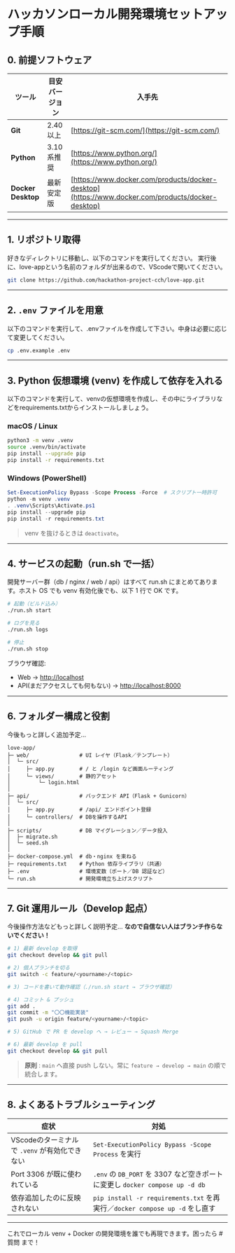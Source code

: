 # ハッカソンローカル開発環境セットアップ手順


## 0. 前提ソフトウェア

| ツール                | 目安バージョン  | 入手先                                                                                              |
| ------------------ | -------- | ------------------------------------------------------------------------------------------------ |
| **Git**            | 2.40 以上  | [https://git-scm.com/](https://git-scm.com/)                                                     |
| **Python**         | 3.10 系推奨 | [https://www.python.org/](https://www.python.org/)                                               |
| **Docker Desktop** | 最新安定版    | [https://www.docker.com/products/docker-desktop](https://www.docker.com/products/docker-desktop) |

---

## 1. リポジトリ取得
好きなディレクトリに移動し、以下のコマンドを実行してください。
実行後に、love-appという名前のフォルダが出来るので、VScodeで開いてください。

```bash
git clone https://github.com/hackathon-project-cch/love-app.git
```
---

## 2. `.env` ファイルを用意
以下のコマンドを実行して、.envファイルを作成して下さい。中身は必要に応じて変更してください。
```bash
cp .env.example .env
```

---

## 3. Python 仮想環境 (venv) を作成して依存を入れる
以下のコマンドを実行して、venvの仮想環境を作成し、その中にライブラリなどをrequirements.txtからインストールしましょう。
### macOS / Linux

```bash
python3 -m venv .venv
source .venv/bin/activate
pip install --upgrade pip
pip install -r requirements.txt
```

### Windows (PowerShell)

```powershell
Set-ExecutionPolicy Bypass -Scope Process -Force  # スクリプト一時許可
python -m venv .venv
. .venv\Scripts\Activate.ps1
pip install --upgrade pip
pip install -r requirements.txt
```

> venv を抜けるときは `deactivate`。
---

## 4. サービスの起動（run.sh で一括）

開発サーバー群（db / nginx / web / api）はすべて run.sh にまとめてあります。ホスト OS でも venv 有効化後でも、以下 1 行で OK です。

```bash
# 起動（ビルド込み）
./run.sh start

# ログを見る
./run.sh logs

# 停止
./run.sh stop
```

ブラウザ確認:

* Web → [http://localhost](http://localhost)
* API(まだアクセスしても何もない) → [http://localhost:8000](http://localhost:8000)


---

## 6. フォルダー構成と役割
今後もっと詳しく追加予定…

```
love-app/
├─ web/                # UI レイヤ（Flask／テンプレート）
│  └─ src/
│     ├─ app.py        # / と /login など画面ルーティング
│     └─ views/        # 静的アセット
│         └─ login.html
│
├─ api/                # バックエンド API（Flask + Gunicorn）
│  └─ src/
│     ├─ app.py        # /api/ エンドポイント登録
│     └─ controllers/  # DBを操作するAPI
│
├─ scripts/            # DB マイグレーション／データ投入
│  ├─ migrate.sh
│  └─ seed.sh
│
├─ docker-compose.yml  # db・nginx を束ねる
├─ requirements.txt    # Python 依存ライブラリ（共通）
├─ .env                # 環境変数（ポート／DB 認証など）
└─ run.sh              # 開発環境立ち上げスクリプト
```

---

## 7. Git 運用ルール（Develop 起点）
今後操作方法などもっと詳しく説明予定…
**なので自信ない人はブランチ作らないでください！**

```bash
# 1) 最新 develop を取得
git checkout develop && git pull

# 2) 個人ブランチを切る
git switch -c feature/<yourname>/<topic>

# 3) コードを書いて動作確認（./run.sh start → ブラウザ確認）

# 4) コミット & プッシュ
git add .
git commit -m "〇〇機能実装"
git push -u origin feature/<yourname>/<topic>

# 5) GitHub で PR を develop へ → レビュー → Squash Merge

# 6) 最新 develop を pull
git checkout develop && git pull
```

> **原則** : `main` へ直接 push しない。常に `feature → develop → main` の順で統合します。

---

## 8. よくあるトラブルシューティング

| 症状                            | 対処                                                                 |
| ----------------------------- | ------------------------------------------------------------------ |
| VScodeのターミナル で `.venv` が有効化できない | `Set-ExecutionPolicy Bypass -Scope Process` を実行                    |
| Port 3306 が既に使われている           | `.env` の `DB_PORT` を 3307 など空きポートに変更し `docker compose up -d db`    |
| 依存追加したのに反映されない                | `pip install -r requirements.txt` を再実行／`docker compose up -d` をし直す |

---

これでローカル venv + Docker の開発環境を誰でも再現できます。困ったら #質問 まで！
